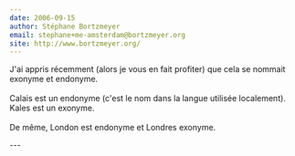 ```yaml
---
date: 2006-09-15
author: Stéphane Bortzmeyer
email: stephane+me-amsterdam@bortzmeyer.org
site: http://www.bortzmeyer.org/
---
```


<p>J'ai appris récemment (alors je vous en fait profiter) que cela se nommait exonyme et endonyme.<br />
<br />
Calais est un endonyme (c'est le nom dans la langue utilisée localement). Kales est un exonyme.<br />
<br />
De même, London est endonyme et Londres exonyme.<br />
</p>
---